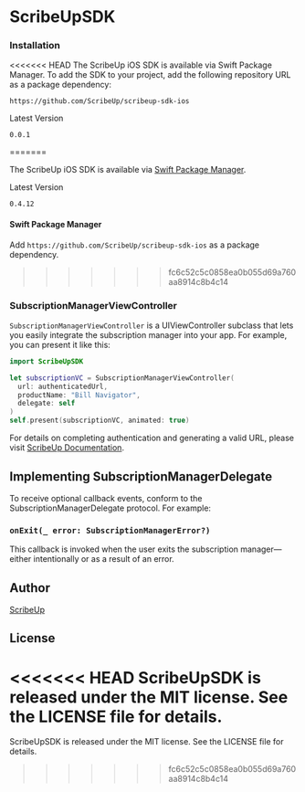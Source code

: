 # ScribeUpSDK


### Installation
<<<<<<< HEAD
The ScribeUp iOS SDK is available via Swift Package Manager. To add the SDK to your project, add the following repository URL as a package dependency:

```
https://github.com/ScribeUp/scribeup-sdk-ios
```

Latest Version
```
0.0.1
```

=======

The ScribeUp iOS SDK is available via [Swift Package Manager](https://swift.org/package-manager/).

Latest Version
```
0.4.12
```

#### Swift Package Manager
Add `https://github.com/ScribeUp/scribeup-sdk-ios` as a package dependency.


>>>>>>> fc6c52c5c0858ea0b055d69a760aa8914c8b4c14
### SubscriptionManagerViewController

`SubscriptionManagerViewController` is a UIViewController subclass that lets you easily integrate the subscription manager into your app. For example, you can present it like this:

```swift
import ScribeUpSDK

let subscriptionVC = SubscriptionManagerViewController(
  url: authenticatedUrl,
  productName: "Bill Navigator",
  delegate: self
)
self.present(subscriptionVC, animated: true)
```

For details on completing authentication and generating a valid URL, please visit [ScribeUp Documentation](https://docs.scribeup.io).

## Implementing SubscriptionManagerDelegate
To receive optional callback events, conform to the SubscriptionManagerDelegate protocol. For example:

### `onExit(_ error: SubscriptionManagerError?)`
This callback is invoked when the user exits the subscription manager—either intentionally or as a result of an error.

## Author

[ScribeUp](https://scribeup.io)

## License
<<<<<<< HEAD
ScribeUpSDK is released under the MIT license. See the LICENSE file for details.
=======
ScribeUpSDK is released under the MIT license. See the LICENSE file for details.
>>>>>>> fc6c52c5c0858ea0b055d69a760aa8914c8b4c14
